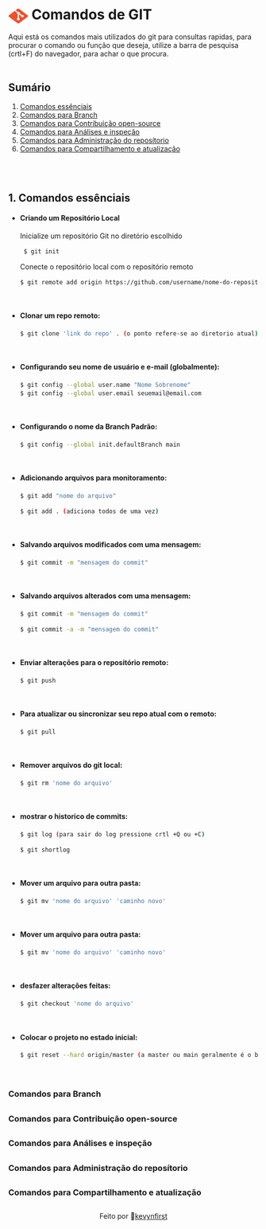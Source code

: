 <h1>
    <img align="center" alt="GIT" height="30" width="40" src="https://raw.githubusercontent.com/devicons/devicon/master/icons/git/git-plain.svg">
    <span>Comandos de GIT</span>
</h1>
Aqui está os comandos mais utilizados do git para consultas rapidas, para procurar o comando ou função que deseja, utilize a barra de pesquisa (crtl+F) do navegador, para achar o que procura.
<br>
<br>

## Sumário
1. <a href="#-Comandos essênciais">Comandos essênciais</a>
2. <a href="#-Branch">Comandos para Branch</a>
3. <a href="#-Contribuição">Comandos para Contribuição open-source</a>
4. <a href="#-Análises">Comandos para Análises e inspeção</a>
5. <a href="#-Administração">Comandos para Administração do reposítorio</a>
6. <a href="#-Compartilhamento">Comandos para Compartilhamento e atualização</a>
<br>
<br>

## 1. Comandos essênciais

- #### Criando um Repositório Local

    Inicialize um repositório Git no diretório escolhido
    ```bash
     $ git init
     ```
    Conecte o repositório local com o repositório remoto
    ```bash
    $ git remote add origin https://github.com/username/nome-do-repositorio.git
    ```
<br>

- #### Clonar um repo remoto:

    ```bash
    $ git clone 'link do repo' . (o ponto refere-se ao diretorio atual)
    ```
<br>


- #### Configurando seu nome de usuário e e-mail (globalmente):
    ```bash
    $ git config --global user.name "Nome Sobrenome"
    $ git config --global user.email seuemail@email.com
    ```
<br>

- #### Configurando o nome da Branch Padrão:
    ```bash
    $ git config --global init.defaultBranch main
    ```
<br>

- #### Adicionando arquivos para monitoramento:

    ```bash
    $ git add "nome do arquivo"
    ```
    ```bash
    $ git add . (adiciona todos de uma vez)
    ```
<br>

- #### Salvando arquivos modificados com uma mensagem:

    ```bash
    $ git commit -m "mensagem do commit"
    ```
<br>

- #### Salvando arquivos alterados com uma mensagem:

    ```bash
    $ git commit -m "mensagem do commit"
    ```
    ```bash
    $ git commit -a -m "mensagem do commit"
    ```
<br>

- #### Enviar alterações para o repositório remoto:

    ```bash
    $ git push
    ```
<br>

- #### Para atualizar ou sincronizar seu repo atual com o remoto:

    ```bash
    $ git pull
    ```
<br>

- #### Remover arquivos do git local:

    ```bash
    $ git rm 'nome do arquivo'
    ```
<br>

- #### mostrar o historico de commits:

    ```bash
    $ git log (para sair do log pressione crtl +Q ou +C)
    ```
    ```bash
    $ git shortlog
    ```
<br>

- #### Mover um arquivo para outra pasta:

    ```bash
    $ git mv 'nome do arquivo' 'caminho novo'
    ```
<br>

- #### Mover um arquivo para outra pasta:

    ```bash
    $ git mv 'nome do arquivo' 'caminho novo'
    ```
<br>

- #### desfazer alterações feitas:

    ```bash
    $ git checkout 'nome do arquivo'
    ```
<br>

- #### Colocar o projeto no estado inicial:

    ```bash
    $ git reset --hard origin/master (a master ou main geralmente é o branch principal)
    ```
<br>







##

### Comandos para Branch
##

### Comandos para Contribuição open-source
##

### Comandos para Análises e inspeção
##

### Comandos para Administração do reposítorio
##

### Comandos para Compartilhamento e atualização
##

<div align="center">Feito por 🚀<a href="https://github.com/kevynfirst">kevynfirst </a></div>
